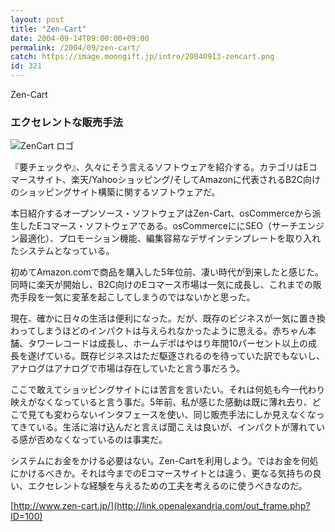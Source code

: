 ```yaml
---
layout: post
title: "Zen-Cart"
date: 2004-09-14T09:00:00+09:00
permalink: /2004/09/zen-cart/
catch: https://image.moongift.jp/intro/20040913-zencart.png
id: 321
---
```

Zen-Cart  
<!--more-->

### エクセレントな販売手法
  

![ZenCart ロゴ](https://image.moongift.jp/intro/20040913-zencart.png "ZenCart ロゴ")

  

『要チェックや』、久々にそう言えるソフトウェアを紹介する。カテゴリはEコマースサイト、楽天/Yahooショッピング/そしてAmazonに代表されるB2C向けのショッピングサイト構築に関するソフトウェアだ。

  

本日紹介するオープンソース・ソフトウェアはZen-Cart、osCommerceから派生したEコマース・ソフトウェアである。osCommerceににSEO（サーチエンジン最適化）、プロモーション機能、編集容易なデザインテンプレートを取り入れたシステムとなっている。

  

初めてAmazon.comで商品を購入した5年位前、凄い時代が到来したと感じた。同時に楽天が開始し、B2C向けのEコマース市場は一気に成長し、これまでの販売手段を一気に変革を起こしてしまうのではないかと思った。

  

現在、確かに日々の生活は便利になった。だが、既存のビジネスが一気に置き換わってしまうほどのインパクトは与えられなかったように思える。赤ちゃん本舗、タワーレコードは成長し、ホームデポはやはり年間10パーセント以上の成長を遂げている。既存ビジネスはただ駆逐されるのを待っていた訳でもないし、アナログはアナログで市場は存在していたと言う事だろう。

  

ここで敢えてショッピングサイトには苦言を言いたい。それは何処も今一代わり映えがなくなっていると言う事だ。5年前、私が感じた感動は既に薄れ去り、どこで見ても変わらないインタフェースを使い、同じ販売手法にしか見えなくなってきている。生活に溶け込んだと言えば聞こえは良いが、インパクトが薄れている感が否めなくなっているのは事実だ。

  

システムにお金をかける必要はない。Zen-Cartを利用しよう。ではお金を何処にかけるべきか。それは今までのEコマースサイトとは違う、更なる気持ちの良い、エクセレントな経験を与えるための工夫を考えるのに使うべきなのだ。

  

[http://www.zen-cart.jp/](http://link.openalexandria.com/out_frame.php?ID=100)

